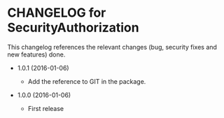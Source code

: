 CHANGELOG for SecurityAuthorization
===================================

This changelog references the relevant changes (bug, security fixes and new features) done.

* 1.0.1 (2016-01-06)

  * Add the reference to GIT in the package.

* 1.0.0 (2016-01-06)

  * First release
